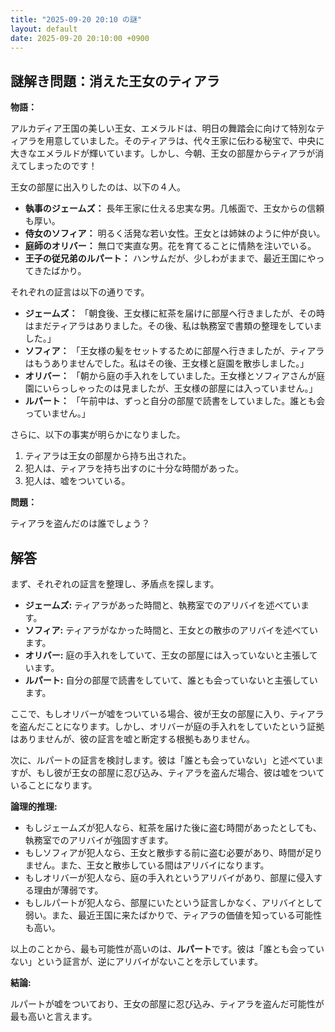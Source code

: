 ```yaml
---
title: "2025-09-20 20:10 の謎"
layout: default
date: 2025-09-20 20:10:00 +0900
---
```

## 謎解き問題：消えた王女のティアラ

**物語：**

アルカディア王国の美しい王女、エメラルドは、明日の舞踏会に向けて特別なティアラを用意していました。そのティアラは、代々王家に伝わる秘宝で、中央に大きなエメラルドが輝いています。しかし、今朝、王女の部屋からティアラが消えてしまったのです！

王女の部屋に出入りしたのは、以下の４人。

*   **執事のジェームズ：** 長年王家に仕える忠実な男。几帳面で、王女からの信頼も厚い。
*   **侍女のソフィア：** 明るく活発な若い女性。王女とは姉妹のように仲が良い。
*   **庭師のオリバー：** 無口で実直な男。花を育てることに情熱を注いでいる。
*   **王子の従兄弟のルパート：** ハンサムだが、少しわがままで、最近王国にやってきたばかり。

それぞれの証言は以下の通りです。

*   **ジェームズ：** 「朝食後、王女様に紅茶を届けに部屋へ行きましたが、その時はまだティアラはありました。その後、私は執務室で書類の整理をしていました。」
*   **ソフィア：** 「王女様の髪をセットするために部屋へ行きましたが、ティアラはもうありませんでした。私はその後、王女様と庭園を散歩しました。」
*   **オリバー：** 「朝から庭の手入れをしていました。王女様とソフィアさんが庭園にいらっしゃったのは見ましたが、王女様の部屋には入っていません。」
*   **ルパート：** 「午前中は、ずっと自分の部屋で読書をしていました。誰とも会っていません。」

さらに、以下の事実が明らかになりました。

1.  ティアラは王女の部屋から持ち出された。
2.  犯人は、ティアラを持ち出すのに十分な時間があった。
3.  犯人は、嘘をついている。

**問題：**

ティアラを盗んだのは誰でしょう？

## 解答

まず、それぞれの証言を整理し、矛盾点を探します。

*   **ジェームズ:** ティアラがあった時間と、執務室でのアリバイを述べています。
*   **ソフィア:** ティアラがなかった時間と、王女との散歩のアリバイを述べています。
*   **オリバー:** 庭の手入れをしていて、王女の部屋には入っていないと主張しています。
*   **ルパート:** 自分の部屋で読書をしていて、誰とも会っていないと主張しています。

ここで、もしオリバーが嘘をついている場合、彼が王女の部屋に入り、ティアラを盗んだことになります。しかし、オリバーが庭の手入れをしていたという証拠はありませんが、彼の証言を嘘と断定する根拠もありません。

次に、ルパートの証言を検討します。彼は「誰とも会っていない」と述べていますが、もし彼が王女の部屋に忍び込み、ティアラを盗んだ場合、彼は嘘をついていることになります。

**論理的推理:**

*   もしジェームズが犯人なら、紅茶を届けた後に盗む時間があったとしても、執務室でのアリバイが強固すぎます。
*   もしソフィアが犯人なら、王女と散歩する前に盗む必要があり、時間が足りません。また、王女と散歩している間はアリバイになります。
*   もしオリバーが犯人なら、庭の手入れというアリバイがあり、部屋に侵入する理由が薄弱です。
*   もしルパートが犯人なら、部屋にいたという証言しかなく、アリバイとして弱い。また、最近王国に来たばかりで、ティアラの価値を知っている可能性も高い。

以上のことから、最も可能性が高いのは、**ルパート**です。彼は「誰とも会っていない」という証言が、逆にアリバイがないことを示しています。

**結論:**

ルパートが嘘をついており、王女の部屋に忍び込み、ティアラを盗んだ可能性が最も高いと言えます。
